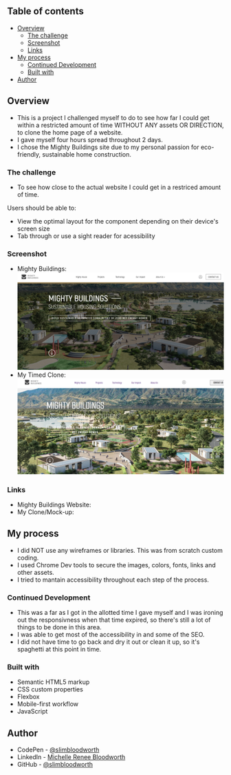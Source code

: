 ## Table of contents

- [Overview](#overview)
  - [The challenge](#the-challenge)
  - [Screenshot](#screenshot)
  - [Links](#links)
- [My process](#my-process)
  - [Continued Development](#continued-development)
  - [Built with](#built-with)
- [Author](#author)

## Overview
- This is a project I challenged myself to do to see how far I could get within a restricted amount of time WITHOUT ANY assets OR DIRECTION, to clone the home page of a website.
- I gave myself four hours spread throughout 2 days.
- I chose the Mighty Buildings site due to my personal passion for eco-friendly, sustainable home construction.

### The challenge
- To see how close to the actual website I could get in a restriced amount of time.

Users should be able to:

- View the optimal layout for the component depending on their device's screen size
- Tab through or use a sight reader for acessibility

### Screenshot

- Mighty Buildings:![Mighty Buildings](./images/mighty-buildings-screenshot.png)
- My Timed Clone:![Mine](./images/clone-screenshot.png)



### Links

- Mighty Buildings Website: [](https://mightybuildings.com/)
- My Clone/Mock-up: [](https://slimbloodworth.github.io/Mighty-Buildings-Timed-Clone/)

## My process
- I did NOT use any wireframes or libraries. This was from scratch custom coding.
- I used Chrome Dev tools to secure the images, colors, fonts, links and other assets.
- I tried to mantain accessibility throughout each step of the process.

### Continued Development
- This was a far as I got in the allotted time I gave myself and I was ironing out the responsivness when that time expired, so there's still a lot of things to be done in this area.
- I was able to get most of the accessibility in and some of the SEO. 
- I did not have time to go back and dry it out or clean it up, so it's spaghetti at this point in time.

### Built with

- Semantic HTML5 markup
- CSS custom properties
- Flexbox
- Mobile-first workflow
- JavaScript


## Author
- CodePen - [@slimbloodworth](https://codepen.io/slimbloodworth)
- LinkedIn - [Michelle Renee Bloodworth](https://www.linkedin.com/in/michelle-renee-99b455187/)
- GitHub - [@slimbloodworth](https://github.com/SlimBloodworth)
